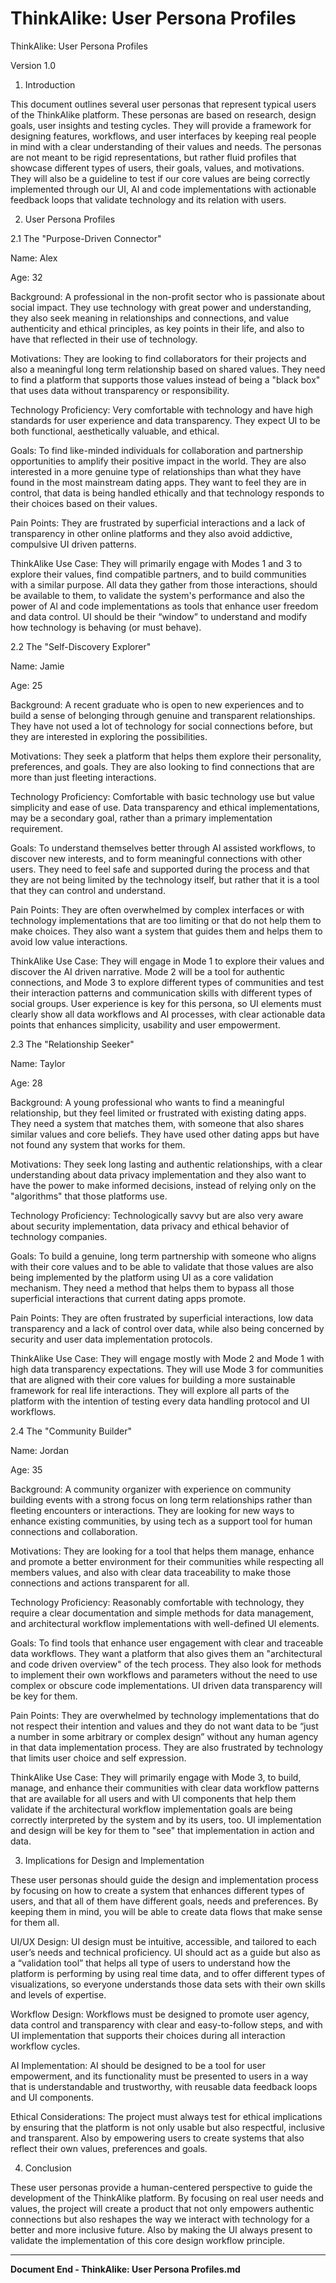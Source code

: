 # ThinkAlike: User Persona Profiles
ThinkAlike: User Persona Profiles

Version 1.0


1. Introduction


This document outlines several user personas that represent typical users of the ThinkAlike platform. These personas are based on research, design goals, user insights and testing cycles. They will provide a framework for designing features, workflows, and user interfaces by keeping real people in mind with a clear understanding of their values and needs. The personas are not meant to be rigid representations, but rather fluid profiles that showcase different types of users, their goals, values, and motivations. They will also be a guideline to test if our core values are being correctly implemented through our UI, AI and code implementations with actionable feedback loops that validate technology and its relation with users.


2. User Persona Profiles


2.1 The "Purpose-Driven Connector"


Name: Alex


Age: 32


Background: A professional in the non-profit sector who is passionate about social impact. They use technology with great power and understanding, they also seek meaning in relationships and connections, and value authenticity and ethical principles, as key points in their life, and also to have that reflected in their use of technology.


Motivations: They are looking to find collaborators for their projects and also a meaningful long term relationship based on shared values. They need to find a platform that supports those values instead of being a "black box" that uses data without transparency or responsibility.


Technology Proficiency: Very comfortable with technology and have high standards for user experience and data transparency. They expect UI to be both functional, aesthetically valuable, and ethical.


Goals: To find like-minded individuals for collaboration and partnership opportunities to amplify their positive impact in the world. They are also interested in a more genuine type of relationships than what they have found in the most mainstream dating apps. They want to feel they are in control, that data is being handled ethically and that technology responds to their choices based on their values.


Pain Points: They are frustrated by superficial interactions and a lack of transparency in other online platforms and they also avoid addictive, compulsive UI driven patterns.


ThinkAlike Use Case: They will primarily engage with Modes 1 and 3 to explore their values, find compatible partners, and to build communities with a similar purpose. All data they gather from those interactions, should be available to them, to validate the system's performance and also the power of Al and code implementations as tools that enhance user freedom and data control. UI should be their “window” to understand and modify how technology is behaving (or must behave).


2.2 The "Self-Discovery Explorer"


Name: Jamie


Age: 25


Background: A recent graduate who is open to new experiences and to build a sense of belonging through genuine and transparent relationships. They have not used a lot of technology for social connections before, but they are interested in exploring the possibilities.


Motivations: They seek a platform that helps them explore their personality, preferences, and goals. They are also looking to find connections that are more than just fleeting interactions.


Technology Proficiency: Comfortable with basic technology use but value simplicity and ease of use. Data transparency and ethical implementations, may be a secondary goal, rather than a primary implementation requirement.


Goals: To understand themselves better through AI assisted workflows, to discover new interests, and to form meaningful connections with other users. They need to feel safe and supported during the process and that they are not being limited by the technology itself, but rather that it is a tool that they can control and understand.


Pain Points: They are often overwhelmed by complex interfaces or with technology implementations that are too limiting or that do not help them to make choices. They also want a system that guides them and helps them to avoid low value interactions.


ThinkAlike Use Case: They will engage in Mode 1 to explore their values and discover the AI driven narrative. Mode 2 will be a tool for authentic connections, and Mode 3 to explore different types of communities and test their interaction patterns and communication skills with different types of social groups. User experience is key for this persona, so UI elements must clearly show all data workflows and AI processes, with clear actionable data points that enhances simplicity, usability and user empowerment.


2.3 The "Relationship Seeker"


Name: Taylor


Age: 28


Background: A young professional who wants to find a meaningful relationship, but they feel limited or frustrated with existing dating apps. They need a system that matches them, with someone that also shares similar values and core beliefs. They have used other dating apps but have not found any system that works for them.


Motivations: They seek long lasting and authentic relationships, with a clear understanding about data privacy implementation and they also want to have the power to make informed decisions, instead of relying only on the "algorithms" that those platforms use.


Technology Proficiency: Technologically savvy but are also very aware about security implementation, data privacy and ethical behavior of technology companies.


Goals: To build a genuine, long term partnership with someone who aligns with their core values and to be able to validate that those values are also being implemented by the platform using UI as a core validation mechanism. They need a method that helps them to bypass all those superficial interactions that current dating apps promote.


Pain Points: They are often frustrated by superficial interactions, low data transparency and a lack of control over data, while also being concerned by security and user data implementation protocols.


ThinkAlike Use Case: They will engage mostly with Mode 2 and Mode 1 with high data transparency expectations. They will use Mode 3 for communities that are aligned with their core values for building a more sustainable framework for real life interactions. They will explore all parts of the platform with the intention of testing every data handling protocol and UI workflows.


2.4 The "Community Builder"


Name: Jordan


Age: 35


Background: A community organizer with experience on community building events with a strong focus on long term relationships rather than fleeting encounters or interactions. They are looking for new ways to enhance existing communities, by using tech as a support tool for human connections and collaboration.


Motivations: They are looking for a tool that helps them manage, enhance and promote a better environment for their communities while respecting all members values, and also with clear data traceability to make those connections and actions transparent for all.


Technology Proficiency: Reasonably comfortable with technology, they require a clear documentation and simple methods for data management, and architectural workflow implementations with well-defined UI elements.


Goals: To find tools that enhance user engagement with clear and traceable data workflows. They want a platform that also gives them an "architectural and code driven overview" of the tech process. They also look for methods to implement their own workflows and parameters without the need to use complex or obscure code implementations. UI driven data transparency will be key for them.


Pain Points: They are overwhelmed by technology implementations that do not respect their intention and values and they do not want data to be “just a number in some arbitrary or complex design” without any human agency in that data implementation process. They are also frustrated by technology that limits user choice and self expression.


ThinkAlike Use Case: They will primarily engage with Mode 3, to build, manage, and enhance their communities with clear data workflow patterns that are available for all users and with Ul components that help them validate if the architectural workflow implementation goals are being correctly interpreted by the system and by its users, too. UI implementation and design will be key for them to "see" that implementation in action and data.


3. Implications for Design and Implementation


These user personas should guide the design and implementation process by focusing on how to create a system that enhances different types of users, and that all of them have different goals, needs and preferences. By keeping them in mind, you will be able to create data flows that make sense for them all.


UI/UX Design: UI design must be intuitive, accessible, and tailored to each user’s needs and technical proficiency. UI should act as a guide but also as a “validation tool” that helps all type of users to understand how the platform is performing by using real time data, and to offer different types of visualizations, so everyone understands those data sets with their own skills and levels of expertise.


Workflow Design: Workflows must be designed to promote user agency, data control and transparency with clear and easy-to-follow steps, and with UI implementation that supports their choices during all interaction workflow cycles.


AI Implementation: AI should be designed to be a tool for user empowerment, and its functionality must be presented to users in a way that is understandable and trustworthy, with reusable data feedback loops and UI components.


Ethical Considerations: The project must always test for ethical implications by ensuring that the platform is not only usable but also respectful, inclusive and transparent. Also by empowering users to create systems that also reflect their own values, preferences and goals.


4. Conclusion


These user personas provide a human-centered perspective to guide the development of the ThinkAlike platform. By focusing on real user needs and values, the project will create a product that not only empowers authentic connections but also reshapes the way we interact with technology for a better and more inclusive future. Also by making the UI always present to validate the implementation of this core design workflow principle.

---

**Document End - ThinkAlike: User Persona Profiles.md**

